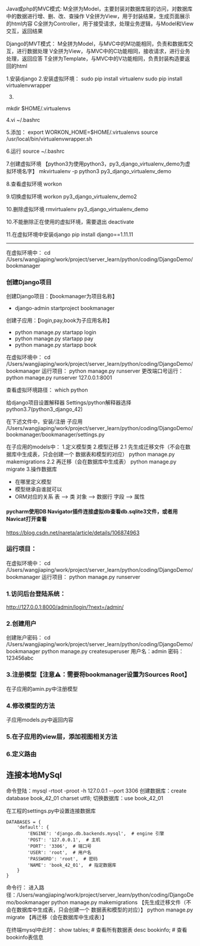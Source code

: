 Java或php的MVC模式:
M全拼为Model，主要封装对数据库层的访问，对数据库中的数据进行增、删、改、查操作
V全拼为View，用于封装结果，生成页面展示的html内容
C全拼为Controller，用于接受请求，处理业务逻辑，与Model和View交互，返回结果

Django的MVT模式：
M全拼为Model，与MVC中的M功能相同，负责和数据库交互，进行数据处理
V全拼为View，与MVC中的C功能相同，接收请求，进行业务处理，返回应答
T全拼为Template，与MVC中的V功能相同，负责封装构造要返回的html

1.安装django
2.安装虚拟环境：
sudo pip install virtualenv
sudo pip install virtualenvwrapper

3.

mkdir $HOME/.virtualenvs

4.vi ~/.bashrc

5.添加：
export WORKON_HOME=$HOME/.virtualenvs
source /usr/local/bin/virtualenvwrapper.sh

6.运行
source ~/.bashrc

7.创建虚拟环境 【python3为使用python3，py3_django_virtualenv_demo为虚拟环境名字】
mkvirtualenv -p python3 py3_django_virtualenv_demo

8.查看虚拟环境
workon

9.切换虚拟环境
workon py3_django_virtualenv_demo2

10.删除虚拟环境
rmvirtualenv py3_django_virtualenv_demo

10.不能删除正在使用的虚拟环境，需要退出
deactivate

11.在虚拟环境中安装django
pip install django==1.11.11

---
在虚拟环境中：
cd /Users/wangjiaping/work/project/server_learn/python/coding/DjangoDemo/bookmanager

### 创建Django项目

创建Django项目：【bookmanager为项目名称】

- django-admin startproject bookmanager

创建子应用：【login,pay,book为子应用名称】

- python manage.py startapp login
- python manage.py startapp pay
- python manage.py startapp book

在虚拟环境中：
cd /Users/wangjiaping/work/project/server_learn/python/coding/DjangoDemo/bookmanager
运行项目：
python manage.py runserver
更改端口号运行：
python manage.py runserver 127.0.0.1:8001

查看虚拟环境路径：
which python

给django项目设置解释器
Settings/python解释器选择python3.7(python3_django_42)

在下述文件中，安装/注册 子应用
/Users/wangjiaping/work/project/server_learn/python/coding/DjangoDemo/bookmanager/bookmanager/settings.py

在子应用的models中：
1.定义模型类
2.模型迁移
2.1 先生成迁移文件（不会在数据库中生成表，只会创建一个 数据表和模型的对应）
python manage.py makemigrations
2.2 再迁移（会在数据库中生成表）
python manage.py migrate
3.操作数据库

- 在哪里定义模型
- 模型继承自谁就可以
- ORM对应的关系
  表 --> 类
  对象 --> 数据行
  字段 --> 属性

#### pycharm使用DB Navigator插件连接虚拟db查看db.sqlite3文件，或者用Navicat打开查看

https://blog.csdn.net/nareta/article/details/106874963

### 运行项目：

在虚拟环境中：
cd /Users/wangjiaping/work/project/server_learn/python/coding/DjangoDemo/bookmanager
运行项目：
python manage.py runserver

### 1.访问后台登陆系统：

http://127.0.0.1:8000/admin/login/?next=/admin/

### 2.创建用户

创建账户密码：
cd /Users/wangjiaping/work/project/server_learn/python/coding/DjangoDemo/bookmanager
python manage.py createsuperuser
用户名：admin
密码：123456abc

### 3.注册模型【注意⚠️：需要将bookmanager设置为Sources Root】

在子应用的amin.py中注册模型

### 4.修改模型的方法

子应用models.py中返回内容

### 5.在子应用的view层，添加视图相关方法

### 6.定义路由

## 连接本地MySql

命令登陆：mysql -rtoot -proot -h 127.0.0.1 --port 3306
创建数据库：create database book_42_01 charset utf8;
切换数据库：use book_42_01

在工程的settings.py中设置连接数据库

```commandline
DATABASES = {
    'default': {
        'ENGINE': 'django.db.backends.mysql',  # engine 引擎
        'POST': '127.0.0.1',  # 主机
        'PORT': '3306',  # 端口号
        'USER': 'root',  # 用户名
        'PASSWORD': 'root',  # 密码
        'NAME': 'book_42_01',  # 指定数据库
    }
}
```

命令行：
进入路径：/Users/wangjiaping/work/project/server_learn/python/coding/DjangoDemo/bookmanager
python manage.py makemigrations   【先生成迁移文件（不会在数据库中生成表，只会创建一个 数据表和模型的对应）】
python manage.py migrate    【再迁移（会在数据库中生成表）】

在终端mysql中此时：
  show tables;  # 查看所有数据表
  desc bookinfo; # 查看bookinfo表信息